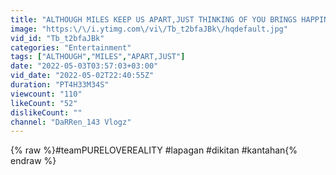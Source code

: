 ```yaml
---
title: "ALTHOUGH MILES KEEP US APART,JUST THINKING OF YOU BRINGS HAPPINESS TO MY HEART.."
image: "https:\/\/i.ytimg.com\/vi\/Tb_t2bfaJBk\/hqdefault.jpg"
vid_id: "Tb_t2bfaJBk"
categories: "Entertainment"
tags: ["ALTHOUGH","MILES","APART,JUST"]
date: "2022-05-03T03:57:03+03:00"
vid_date: "2022-05-02T22:40:55Z"
duration: "PT4H33M34S"
viewcount: "110"
likeCount: "52"
dislikeCount: ""
channel: "DaRRen_143 Vlogz"
---
```

{% raw %}#teamPURELOVEREALITY #lapagan #dikitan #kantahan{% endraw %}
